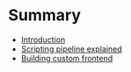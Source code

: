 # Summary

- [Introduction](./README.md)
- [Scripting pipeline explained](./scripting-pipeline-explained.md)
- [Building custom frontend](./building-custom-frontend.md)
